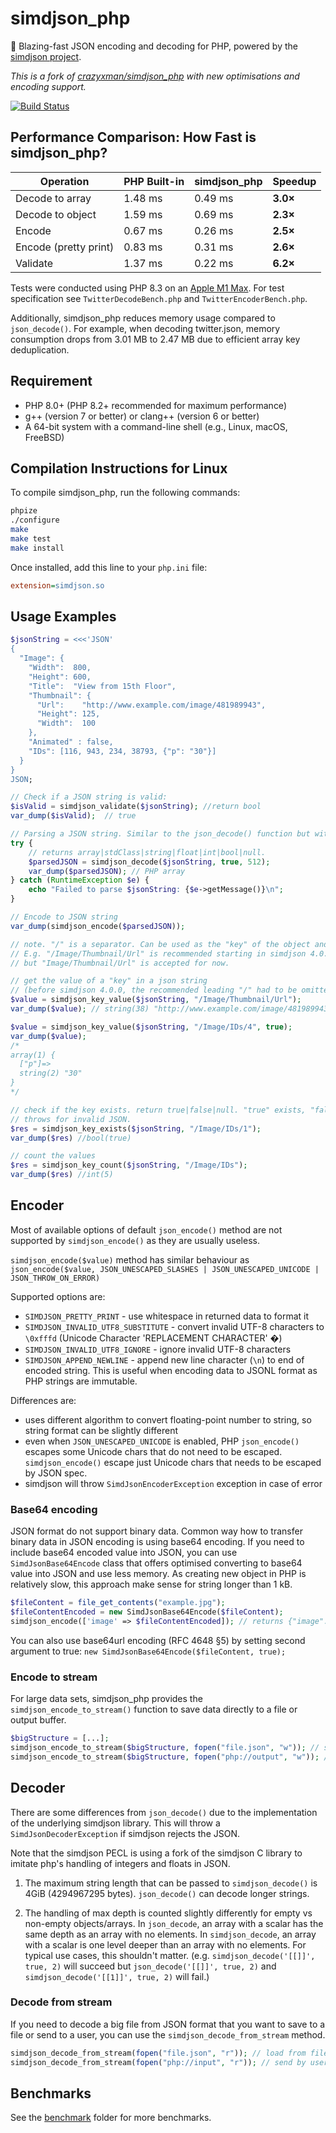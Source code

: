 # simdjson_php

🚀 Blazing-fast JSON encoding and decoding for PHP, powered by the [simdjson project](https://github.com/lemire/simdjson).

*This is a fork of [crazyxman/simdjson_php](https://github.com/crazyxman/simdjson_php) with new optimisations and encoding support.*

[![Build Status](https://github.com/JakubOnderka/simdjson_php/actions/workflows/integration.yml/badge.svg?branch=master)](https://github.com/JakubOnderka/simdjson_php/actions/workflows/integration.yml?query=branch%3Amaster)

## Performance Comparison: How Fast is simdjson_php?

| Operation             | PHP Built-in | simdjson_php | Speedup  |
|-----------------------|--------------|--------------|----------|
| Decode to array       | 1.48 ms      | 0.49 ms      | **3.0×** |
| Decode to object      | 1.59 ms      | 0.69 ms      | **2.3×** |
| Encode                | 0.67 ms      | 0.26 ms      | **2.5×** |
| Encode (pretty print) | 0.83 ms      | 0.31 ms      | **2.6×** |
| Validate              | 1.37 ms      | 0.22 ms      | **6.2×** |

Tests were conducted using PHP 8.3 on an [Apple M1 Max](https://en.wikipedia.org/wiki/Apple_M1#M1_Pro_and_M1_Max). For test specification see `TwitterDecodeBench.php` and `TwitterEncoderBench.php`.

Additionally, simdjson_php reduces memory usage compared to `json_decode()`. For example, when decoding twitter.json, memory consumption drops from 3.01 MB to 2.47 MB due to efficient array key deduplication.

## Requirement

* PHP 8.0+ (PHP 8.2+ recommended for maximum performance)
* g++ (version 7 or better) or clang++ (version 6 or better)
* A 64-bit system with a command-line shell (e.g., Linux, macOS, FreeBSD)

## Compilation Instructions for Linux

To compile simdjson_php, run the following commands:

```bash
phpize
./configure
make
make test
make install
```

Once installed, add this line to your `php.ini` file:

```ini
extension=simdjson.so
```

## Usage Examples
```php
$jsonString = <<<'JSON'
{
  "Image": {
    "Width":  800,
    "Height": 600,
    "Title":  "View from 15th Floor",
    "Thumbnail": {
      "Url":    "http://www.example.com/image/481989943",
      "Height": 125,
      "Width":  100
    },
    "Animated" : false,
    "IDs": [116, 943, 234, 38793, {"p": "30"}]
  }
}
JSON;

// Check if a JSON string is valid:
$isValid = simdjson_validate($jsonString); //return bool
var_dump($isValid);  // true

// Parsing a JSON string. Similar to the json_decode() function but without the fourth argument
try {
    // returns array|stdClass|string|float|int|bool|null.
    $parsedJSON = simdjson_decode($jsonString, true, 512);
    var_dump($parsedJSON); // PHP array
} catch (RuntimeException $e) {
    echo "Failed to parse $jsonString: {$e->getMessage()}\n";
}

// Encode to JSON string
var_dump(simdjson_encode($parsedJSON));

// note. "/" is a separator. Can be used as the "key" of the object and the "index" of the array
// E.g. "/Image/Thumbnail/Url" is recommended starting in simdjson 4.0.0,
// but "Image/Thumbnail/Url" is accepted for now.

// get the value of a "key" in a json string
// (before simdjson 4.0.0, the recommended leading "/" had to be omitted)
$value = simdjson_key_value($jsonString, "/Image/Thumbnail/Url");
var_dump($value); // string(38) "http://www.example.com/image/481989943"

$value = simdjson_key_value($jsonString, "/Image/IDs/4", true);
var_dump($value);
/*
array(1) {
  ["p"]=>
  string(2) "30"
}
*/

// check if the key exists. return true|false|null. "true" exists, "false" does not exist,
// throws for invalid JSON.
$res = simdjson_key_exists($jsonString, "/Image/IDs/1");
var_dump($res) //bool(true)

// count the values
$res = simdjson_key_count($jsonString, "/Image/IDs");
var_dump($res) //int(5)
```

## Encoder

Most of available options of default `json_encode()` method are not supported by `simdjson_encode()` as they are usually useless.

`simdjson_encode($value)` method has similar behaviour as `json_encode($value, JSON_UNESCAPED_SLASHES | JSON_UNESCAPED_UNICODE | JSON_THROW_ON_ERROR)`

Supported options are:
* `SIMDJSON_PRETTY_PRINT` - use whitespace in returned data to format it
* `SIMDJSON_INVALID_UTF8_SUBSTITUTE` - convert invalid UTF-8 characters to `\0xfffd` (Unicode Character 'REPLACEMENT CHARACTER' �)
* `SIMDJSON_INVALID_UTF8_IGNORE` - ignore invalid UTF-8 characters
* `SIMDJSON_APPEND_NEWLINE` - append new line character (`\n`) to end of encoded string. This is useful when encoding data to JSONL format as PHP strings are immutable.

Differences are:
* uses different algorithm to convert floating-point number to string, so string format can be slightly different
* even when `JSON_UNESCAPED_UNICODE` is enabled, PHP `json_encode()` escapes some Unicode chars that do not need to be escaped. `simdjson_encode()` escape just Unicode chars that needs to be escaped by JSON spec.
* simdjson will throw `SimdJsonEncoderException` exception in case of error

### Base64 encoding

JSON format do not support binary data. Common way how to transfer binary data in JSON encoding is using base64 encoding.
If you need to include base64 encoded value into JSON, you can use `SimdJsonBase64Encode` class that offers optimised converting to base64 value into JSON and use less memory.
As creating new object in PHP is relatively slow, this approach make sense for string longer than 1 kB.

```php
$fileContent = file_get_contents("example.jpg");
$fileContentEncoded = new SimdJsonBase64Encode($fileContent);
simdjson_encode(['image' => $fileContentEncoded]); // returns {"image":"TWFueSBoYW5kcyBtYWtlIGxpZ2h0IHdvcmsu..."}
```

You can also use base64url encoding (RFC 4648 §5) by setting second argument to true: `new SimdJsonBase64Encode($fileContent, true);`

### Encode to stream

For large data sets, simdjson_php provides the `simdjson_encode_to_stream()` function to save data directly to a file or output buffer.

```php
$bigStructure = [...];
simdjson_encode_to_stream($bigStructure, fopen("file.json", "w")); // save to file.json
simdjson_encode_to_stream($bigStructure, fopen("php://output", "w")); // send to output buffer
```

## Decoder

There are some differences from `json_decode()` due to the implementation of the underlying simdjson library. This will throw a `SimdJsonDecoderException` if simdjson rejects the JSON.

Note that the simdjson PECL is using a fork of the simdjson C library to imitate php's handling of integers and floats in JSON.

1) The maximum string length that can be passed to `simdjson_decode()` is 4GiB (4294967295 bytes).
   `json_decode()` can decode longer strings.

2) The handling of max depth is counted slightly differently for empty vs non-empty objects/arrays.
   In `json_decode`, an array with a scalar has the same depth as an array with no elements.
   In `simdjson_decode`, an array with a scalar is one level deeper than an array with no elements.
   For typical use cases, this shouldn't matter.
   (e.g. `simdjson_decode('[[]]', true, 2)` will succeed but `json_decode('[[]]', true, 2)` and `simdjson_decode('[[1]]', true, 2)` will fail.)

### Decode from stream

If you need to decode a big file from JSON format that you want to save to a file or send to a user, you can use the `simdjson_decode_from_stream` method.

```php
simdjson_decode_from_stream(fopen("file.json", "r")); // load from file.json
simdjson_decode_from_stream(fopen("php://input", "r")); // send by user
```

## Benchmarks
See the [benchmark](./benchmark) folder for more benchmarks.
